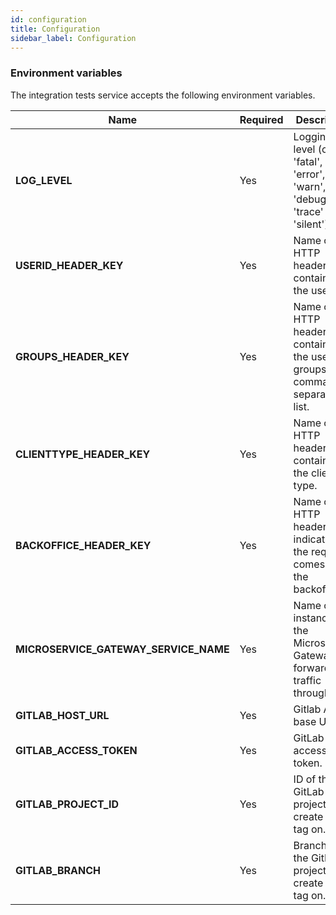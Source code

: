 ```yaml
---
id: configuration
title: Configuration
sidebar_label: Configuration
---
```


<!--
WARNING: this file was automatically generated by Mia-Platform Doc Aggregator.
DO NOT MODIFY IT BY HAND.
Instead, modify the source file and run the aggregator to regenerate this file.
-->

### Environment variables

The integration tests service accepts the following environment variables.

| Name                                  | Required | Description                                                                            |
|---------------------------------------|----------|----------------------------------------------------------------------------------------|
| **LOG_LEVEL**                         | Yes      | Logging level (one of 'fatal', 'error', 'warn', 'info', 'debug', 'trace' or 'silent'). |
| **USERID_HEADER_KEY**                 | Yes      | Name of the HTTP header containing the user ID.                                        |
| **GROUPS_HEADER_KEY**                 | Yes      | Name of the HTTP header containing the user groups as a comma-separated list.          |
| **CLIENTTYPE_HEADER_KEY**             | Yes      | Name of the HTTP header containing the client type.                                    |
| **BACKOFFICE_HEADER_KEY**             | Yes      | Name of the HTTP header indicating if the request comes from the backoffice.           |
| **MICROSERVICE_GATEWAY_SERVICE_NAME** | Yes      | Name of the instance of the Microservice Gateway to forward traffic through.           |
| **GITLAB_HOST_URL**                   | Yes      | Gitlab API base URL.                                                                   |
| **GITLAB_ACCESS_TOKEN**               | Yes      | GitLab access token.                                                                   |
| **GITLAB_PROJECT_ID**                 | Yes      | ID of the GitLab project to create the tag on.                                         |
| **GITLAB_BRANCH**                     | Yes      | Branch of the GitLab project to create the tag on.                                     |
